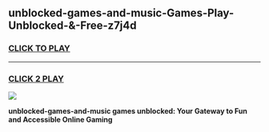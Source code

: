 
## unblocked-games-and-music-Games-Play-Unblocked-&-Free-z7j4d
<h3>
<a href="https://premium76.site?title=unblocked-games-and-music&ref=24A">CLICK TO PLAY</a></h3>
<hr>

<h3>
<a href="https://premium76.site?title=unblocked-games-and-music&ref=24A">CLICK 2 PLAY</a>
  
</h3>

<a href="https://premium76.site?title=unblocked-games-and-music&ref=24A"><img src="https://clearcache.store/games.png"></a>


**unblocked-games-and-music games unblocked: Your Gateway to Fun and Accessible Online Gaming**
